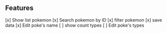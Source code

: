 ## Features

[x] Show list pokemon
[x] Search pokemon by ID
[x] filter pokemon
[x] save data
[x] Edit poke's name
[ ] show count types
[ ] Edit poke's types